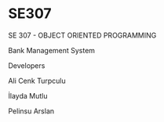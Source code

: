 # SE307


SE 307 - OBJECT ORIENTED PROGRAMMING 

Bank Management System

Developers

Ali Cenk Turpculu


İlayda Mutlu


Pelinsu Arslan
